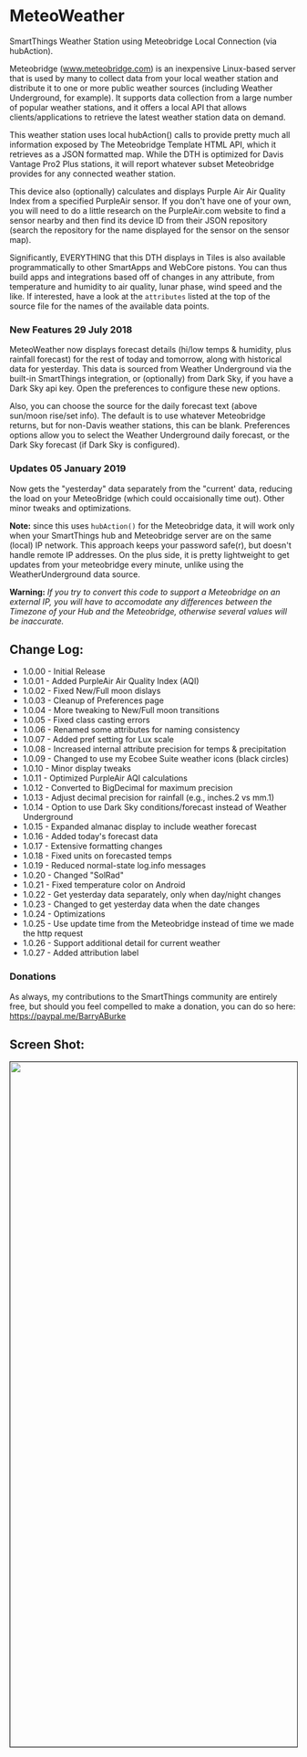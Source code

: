 # MeteoWeather
SmartThings Weather Station using Meteobridge Local Connection (via hubAction).

Meteobridge (www.meteobridge.com) is an inexpensive Linux-based server that is used by many to collect data from your local weather station and distribute it to one or more public weather sources (including Weather Underground, for example). It supports data collection from a large number of popular weather stations, and it offers a local API that allows clients/applications to retrieve the latest weather station data on demand.

This weather station uses local hubAction() calls to provide pretty much all information exposed by The Meteobridge Template HTML API, which it retrieves as a JSON formatted map. While the DTH is optimized for Davis Vantage Pro2 Plus stations, it will report whatever subset Meteobridge provides for any connected weather station.

This device also (optionally) calculates and displays Purple Air Air Quality Index from a specified PurpleAir sensor. If you don't have one of your own, you will need to do a little research on the PurpleAir.com website to find a sensor nearby and then find its device ID from their JSON repository (search the repository for the name displayed for the sensor on the sensor map).

Significantly, EVERYTHING that this DTH displays in Tiles is also available programmatically to other SmartApps and WebCore pistons. You can thus build apps and integrations based off of changes in any attribute, from temperature and humidity to air quality, lunar phase, wind speed and the like. If interested, have a look at the `attributes` listed at the top of the source file for the names of the available data points.

### New Features 29 July 2018
MeteoWeather now displays forecast details (hi/low temps & humidity, plus rainfall forecast) for the rest of today and tomorrow, along with historical data for yesterday. This data is sourced from Weather Underground via the built-in SmartThings integration, or (optionally) from  Dark Sky, if you have a Dark Sky api key. Open the preferences to configure these new options.

Also, you can choose the source for the daily forecast text (above sun/moon rise/set info). The default is to use whatever Meteobridge returns, but for non-Davis weather stations, this can be blank. Preferences options allow you to select the Weather Underground daily forecast, or the Dark Sky forecast (if Dark Sky is configured).

### Updates 05 January 2019
Now gets the "yesterday" data separately from the "current' data, reducing the load on your MeteoBridge (which could occaisionally time out). Other minor tweaks and optimizations.

**Note:** since this uses `hubAction()` for the Meteobridge data, it will work only when your SmartThings hub and Meteobridge server are on the same (local) IP network. This approach keeps your password safe(r), but doesn't handle remote IP addresses. On the plus side, it is pretty lightweight to get updates from your meteobridge every minute, unlike using the WeatherUnderground data source.

**Warning:** *If you try to convert this code to support a Meteobridge on an external IP, you will have to accomodate any differences between the Timezone of your Hub and the Meteobridge, otherwise several values will be inaccurate.*

## Change Log:
*	1.0.00 - Initial Release
*	1.0.01 - Added PurpleAir Air Quality Index (AQI)
*	1.0.02 - Fixed New/Full moon dislays
*	1.0.03 - Cleanup of Preferences page
*	1.0.04 - More tweaking to New/Full moon transitions
*	1.0.05 - Fixed class casting errors
*	1.0.06 - Renamed some attributes for naming consistency
*	1.0.07 - Added pref setting for Lux scale
*	1.0.08 - Increased internal attribute precision for temps & precipitation
*	1.0.09 - Changed to use my Ecobee Suite weather icons (black circles)
*	1.0.10 - Minor display tweaks
*	1.0.11 - Optimized PurpleAir AQI calculations
*	1.0.12 - Converted to BigDecimal for maximum precision
*	1.0.13 - Adjust decimal precision for rainfall (e.g., inches.2 vs mm.1)
*	1.0.14 - Option to use Dark Sky conditions/forecast instead of Weather Underground
*	1.0.15 - Expanded almanac display to include weather forecast
*	1.0.16 - Added today's forecast data
*	1.0.17 - Extensive formatting changes
*	1.0.18 - Fixed units on forecasted temps
*	1.0.19 - Reduced normal-state log.info messages
*	1.0.20 - Changed "SolRad"
*	1.0.21 - Fixed temperature color on Android
*	1.0.22 - Get yesterday data separately, only when day/night changes
*	1.0.23 - Changed to get yesterday data when the date changes
*	1.0.24 - Optimizations
*	1.0.25 - Use update time from the Meteobridge instead of time we made the http request
*	1.0.26 - Support additional detail for current weather
*	1.0.27 - Added attribution label

### Donations
As always, my contributions to the SmartThings community are entirely free, but should you feel compelled to make a donation, you can do so here: https://paypal.me/BarryABurke

## Screen Shot:
<img src="https://raw.githubusercontent.com/SANdood/MeteoWeather/master/images/MeteoWeatherStation.png" border="1" height="1200" /> 
